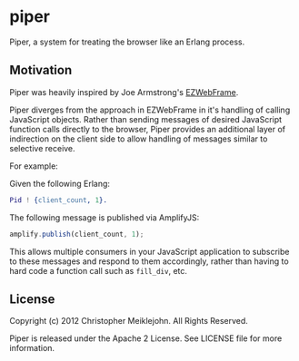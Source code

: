 # piper

Piper, a system for treating the browser like an Erlang process.

## Motivation

Piper was heavily inspired by Joe Armstrong's [EZWebFrame](https://github.com/joearms/ezwebframe).

Piper diverges from the approach in EZWebFrame in it's handling of
calling JavaScript objects.  Rather than sending messages of desired
JavaScript function calls directly to the browser, Piper provides an
additional layer of indirection on the client side to allow handling of
messages similar to selective receive.

For example:

Given the following Erlang:

```erlang
Pid ! {client_count, 1}.
```

The following message is published via AmplifyJS:

```javascript
amplify.publish(client_count, 1);
```

This allows multiple consumers in your JavaScript application to
subscribe to these messages and respond to them accordingly, rather than
having to hard code a function call such as ```fill_div```, etc.

## License

Copyright (c) 2012 Christopher Meiklejohn.  All Rights Reserved.

Piper is released under the Apache 2 License. See LICENSE file for more information.
